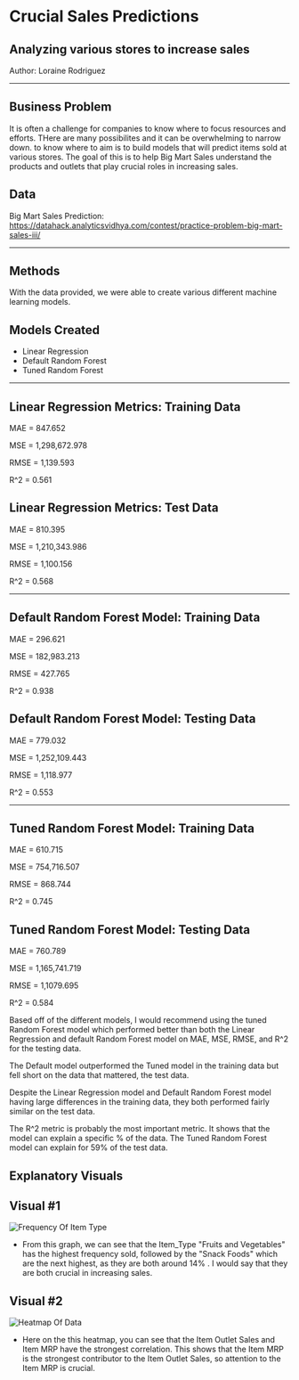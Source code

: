 # Crucial Sales Predictions

## Analyzing various stores to increase sales

Author: Loraine Rodriguez

___
## **Business Problem**

It is often  a challenge for companies to know where to focus resources and efforts. THere are many possibilites and it can be overwhelming to narrow down.       to know where to aim is to build models that will predict items sold at various stores. The goal of this is to help Big Mart Sales understand the products and outlets that play crucial roles in increasing sales.

## **Data**

Big Mart Sales Prediction: 
https://datahack.analyticsvidhya.com/contest/practice-problem-big-mart-sales-iii/
___

## **Methods**
With the data provided, we were able to create various different machine learning models. 

## **Models Created**
- Linear Regression
- Default Random Forest
- Tuned Random Forest
___

## **Linear Regression Metrics: Training Data**

MAE = 847.652

MSE = 1,298,672.978

RMSE = 1,139.593

R^2 = 0.561

## **Linear Regression Metrics: Test Data**

MAE = 810.395

MSE = 1,210,343.986

RMSE = 1,100.156

R^2 = 0.568
___

## **Default Random Forest Model: Training Data**

MAE = 296.621

MSE = 182,983.213

RMSE = 427.765

R^2 = 0.938

## **Default Random Forest Model: Testing Data**

MAE = 779.032

MSE = 1,252,109.443

RMSE = 1,118.977

R^2 = 0.553

____

## **Tuned Random Forest Model: Training Data**

MAE = 610.715

MSE = 754,716.507

RMSE = 868.744

R^2 = 0.745

## **Tuned Random Forest Model: Testing Data**

MAE = 760.789

MSE = 1,165,741.719

RMSE = 1,1079.695

R^2 = 0.584

Based off of the different models, I would recommend using the tuned Random Forest model which performed better than both the Linear Regression and default Random Forest model on MAE, MSE, RMSE, and R^2 for the testing data.

The Default model outperformed the Tuned model in the training data but fell short on the data that mattered, the test data.

Despite the Linear Regression model and Default Random Forest model having large differences in the training data, they both performed fairly similar on the test data.

The R^2 metric is probably the most important metric. It shows that the model can explain a specific % of the data.
The Tuned Random Forest model can explain for 59% of the test data.

## Explanatory Visuals

## Visual #1
![Frequency Of Item Type](https://github.com/lrnrdr/Prediction-of-Product-Sales/assets/138408700/98c91427-e395-4a8b-922e-831d2b8edcea)

- From this graph, we can see that the Item_Type "Fruits and Vegetables" has the highest frequency sold, followed by the "Snack Foods" which are the next highest, as they are both around 14% .  I would say that they are both crucial in increasing sales.

  
## Visual #2

![Heatmap Of Data](https://github.com/lrnrdr/Prediction-of-Product-Sales/assets/138408700/2c7c1948-1817-4792-8052-984c7d9662cd)


- Here on the this heatmap, you can see that the Item Outlet Sales and Item MRP have the strongest correlation.  This shows that the Item MRP is the strongest contributor to the Item Outlet Sales, so attention to the Item MRP is crucial. 
